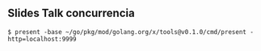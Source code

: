 ## Slides Talk concurrencia

```shell
$ present -base ~/go/pkg/mod/golang.org/x/tools@v0.1.0/cmd/present -http=localhost:9999
```